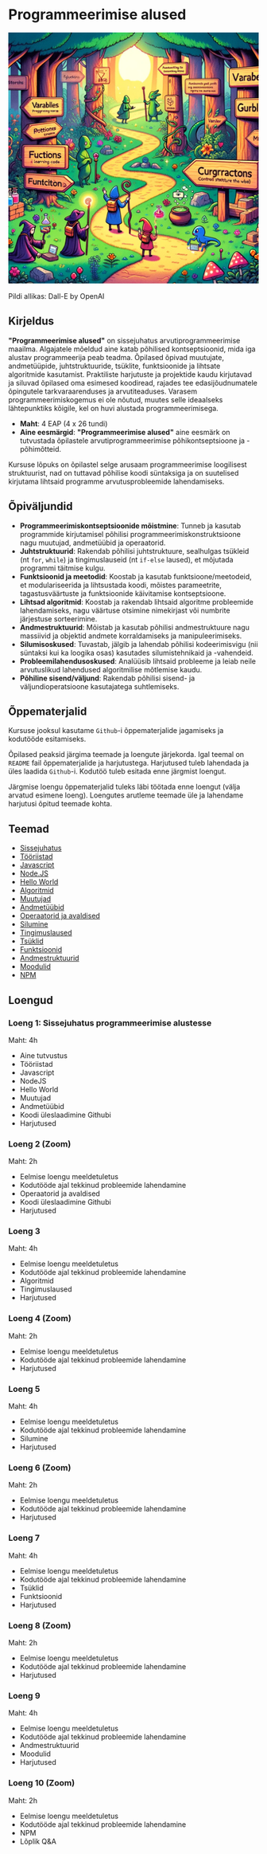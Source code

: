 # Programmeerimise alused

![Sissejuhatus Programmeerimisse](Introduction-To-Programming.webp)

Pildi allikas: Dall-E by OpenAI

## Kirjeldus

**"Programmeerimise alused"** on sissejuhatus arvutiprogrammeerimise maailma. Algajatele mõeldud aine katab põhilised kontseptsioonid, mida iga alustav programmeerija peab teadma. Õpilased õpivad muutujate, andmetüüpide, juhtstruktuuride, tsüklite, funktsioonide ja lihtsate algoritmide kasutamist. Praktiliste harjutuste ja projektide kaudu kirjutavad ja siluvad õpilased oma esimesed koodiread, rajades tee edasijõudnumatele õpingutele tarkvaraarenduses ja arvutiteaduses. Varasem programmeerimiskogemus ei ole nõutud, muutes selle ideaalseks lähtepunktiks kõigile, kel on huvi alustada programmeerimisega.

- **Maht**: 4 EAP (4 x 26 tundi)
- **Aine eesmärgid**: **"Programmeerimise alused"** aine eesmärk on tutvustada õpilastele arvutiprogrammeerimise põhikontseptsioone ja -põhimõtteid.

Kursuse lõpuks on õpilastel selge arusaam programmeerimise loogilisest struktuurist, nad on tuttavad põhilise koodi süntaksiga ja on suutelised kirjutama lihtsaid programme arvutusprobleemide lahendamiseks.

## Õpiväljundid

- **Programmeerimiskontseptsioonide mõistmine**: Tunneb ja kasutab programmide kirjutamisel põhilisi programmeerimiskonstruktsioone nagu muutujad, andmetüübid ja operaatorid.
- **Juhtstruktuurid**: Rakendab põhilisi juhtstruktuure, sealhulgas tsükleid (nt `for`, `while`) ja tingimuslauseid (nt `if-else` laused), et mõjutada programmi täitmise kulgu.
- **Funktsioonid ja meetodid**: Koostab ja kasutab funktsioone/meetodeid, et modulariseerida ja lihtsustada koodi, mõistes parameetrite, tagastusväärtuste ja funktsioonide käivitamise kontseptsioone.
- **Lihtsad algoritmid**: Koostab ja rakendab lihtsaid algoritme probleemide lahendamiseks, nagu väärtuse otsimine nimekirjast või numbrite järjestuse sorteerimine.
- **Andmestruktuurid**: Mõistab ja kasutab põhilisi andmestruktuure nagu massiivid ja objektid andmete korraldamiseks ja manipuleerimiseks.
- **Silumisoskused**: Tuvastab, jälgib ja lahendab põhilisi kodeerimisvigu (nii süntaksi kui ka loogika osas) kasutades silumistehnikaid ja -vahendeid.
- **Probleemilahendusoskused**: Analüüsib lihtsaid probleeme ja leiab neile arvutuslikud lahendused algoritmilise mõtlemise kaudu.
- **Põhiline sisend/väljund**: Rakendab põhilisi sisend- ja väljundioperatsioone kasutajatega suhtlemiseks.

## Õppematerjalid

Kursuse jooksul kasutame `Github`-i õppematerjalide jagamiseks ja kodutööde esitamiseks.

Õpilased peaksid järgima teemade ja loengute järjekorda. Igal teemal on `README` fail õppematerjalide ja harjutustega. Harjutused tuleb lahendada ja üles laadida `Github`-i. Kodutöö tuleb esitada enne järgmist loengut.

Järgmise loengu õppematerjalid tuleks läbi töötada enne loengut (välja arvatud esimene loeng). Loengutes arutleme teemade üle ja lahendame harjutusi õpitud teemade kohta.

## Teemad

- [Sissejuhatus](./Topics/Introduction/README.md)
- [Tööriistad](./Topics/Tools/README.md)
- [Javascript](./Topics/Javascript/README.md)
- [Node.JS](./Topics/NodeJS/README.md)
- [Hello World](./Topics/HelloWorld/README.md)
- [Algoritmid](./Topics/Algorithms/README.md)
- [Muutujad](./Topics/Variables/README.md)
- [Andmetüübid](./Topics/Data-Types/README.md)
- [Operaatorid ja avaldised](./Topics/Operators/README.md)
- [Silumine](./Topics/Debugging/README.md)
- [Tingimuslaused](./Topics/Conditionals/README.md)
- [Tsüklid](./Topics/Loops/README.md)
- [Funktsioonid](./Topics/Functions/README.md)
- [Andmestruktuurid](./Topics/Data-Structures/README.md)
- [Moodulid](./Topics/Modules/README.md)
- [NPM](./Topics/NPM/README.md)

## Loengud

### Loeng 1: Sissejuhatus programmeerimise alustesse

Maht: 4h

- Aine tutvustus
- Tööriistad
- Javascript
- NodeJS
- Hello World
- Muutujad
- Andmetüübid
- Koodi üleslaadimine Githubi
- Harjutused

### Loeng 2 (Zoom)

Maht: 2h

- Eelmise loengu meeldetuletus
- Kodutööde ajal tekkinud probleemide lahendamine
- Operaatorid ja avaldised
- Koodi üleslaadimine Githubi
- Harjutused

### Loeng 3

Maht: 4h

- Eelmise loengu meeldetuletus
- Kodutööde ajal tekkinud probleemide lahendamine
- Algoritmid
- Tingimuslaused
- Harjutused

### Loeng 4 (Zoom)

Maht: 2h

- Eelmise loengu meeldetuletus
- Kodutööde ajal tekkinud probleemide lahendamine
- Harjutused

### Loeng 5

Maht: 4h

- Eelmise loengu meeldetuletus
- Kodutööde ajal tekkinud probleemide lahendamine
- Silumine
- Harjutused

### Loeng 6 (Zoom)

Maht: 2h

- Eelmise loengu meeldetuletus
- Kodutööde ajal tekkinud probleemide lahendamine
- Harjutused

### Loeng 7

Maht: 4h

- Eelmise loengu meeldetuletus
- Kodutööde ajal tekkinud probleemide lahendamine
- Tsüklid
- Funktsioonid
- Harjutused

### Loeng 8 (Zoom)

Maht: 2h

- Eelmise loengu meeldetuletus
- Kodutööde ajal tekkinud probleemide lahendamine
- Harjutused

### Loeng 9

Maht: 4h

- Eelmise loengu meeldetuletus
- Kodutööde ajal tekkinud probleemide lahendamine
- Andmestruktuurid
- Moodulid
- Harjutused

### Loeng 10 (Zoom)

Maht: 2h

- Eelmise loengu meeldetuletus
- Kodutööde ajal tekkinud probleemide lahendamine
- NPM
- Lõplik Q&A
